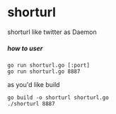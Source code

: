 shorturl
========

shorturl like twitter as  Daemon 

##### how to user

```shell
go run shorturl.go [:port]
go run shorturl.go 8887 
```

as you'd like build

```shell
go build -o shorturl shorturl.go 
./shorturl 8887
```